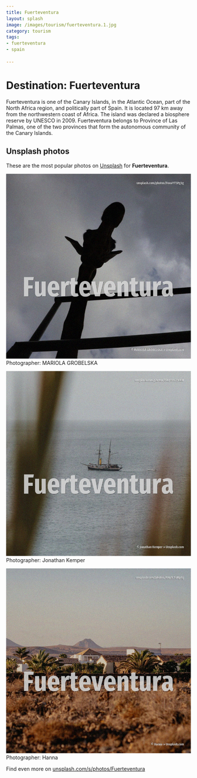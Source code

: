 ```yaml
---
title: Fuerteventura
layout: splash
image: /images/tourism/fuerteventura.1.jpg
category: tourism
tags:
- fuerteventura
- spain

---
```

# Destination: Fuerteventura

Fuerteventura  is one of the Canary Islands, in the Atlantic Ocean, part of the North Africa  region, and politically part of Spain. It is located 97 km  away from the northwestern coast of Africa. The island was declared a biosphere reserve by UNESCO in 2009.  Fuerteventura belongs to Province of Las Palmas, one of the two provinces that form the autonomous  community of the Canary Islands. 

 
## Unsplash photos
These are the most popular photos on [Unsplash](https://unsplash.com) for **Fuerteventura**.
 
![Fuerteventura](/images/tourism/fuerteventura.1.jpg)
Photographer:  MARIOLA GROBELSKA
 
![Fuerteventura](/images/tourism/fuerteventura.2.jpg)
Photographer:  Jonathan Kemper
 
![Fuerteventura](/images/tourism/fuerteventura.3.jpg)
Photographer:  Hanna
 
Find even more on [unsplash.com/s/photos/Fuerteventura](https://unsplash.com/s/photos/Fuerteventura)
 
